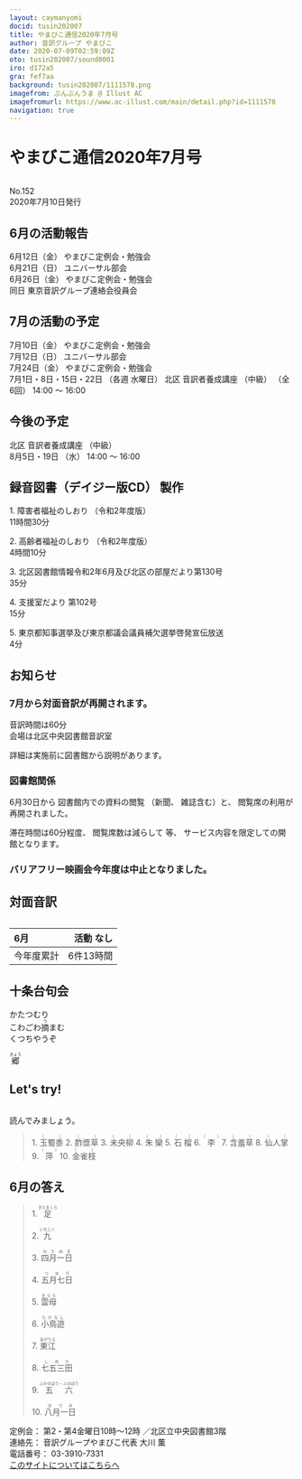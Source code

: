 ```yaml
---
layout: caymanyomi
docid: tusin202007
title: やまびこ通信2020年7月号
author: 音訳グループ やまびこ
date: 2020-07-09T02:59:09Z
oto: tusin202007/sound0001
iro: d172a5
gra: fef7aa
background: tusin202007/1111578.png
imagefrom: ぶんぶんうま @ Illust AC
imagefromurl: https://www.ac-illust.com/main/detail.php?id=1111578
navigation: true
---
```

   


# <span data-dur="3.959" data-begin="2.750" id="xmri_0001">やまびこ通信2020年7月号</span>

<img class="migi" src="media/tusin202007/cut1.png" alt="" />


<span data-dur="2.314" data-begin="6.709" id="xmri_0002">No.152</span>  
<span data-dur="4.291" data-begin="9.023" id="xmri_0003">2020年7月10日発行</span>

## <span data-dur="3.41" data-begin="18.483" id="xmri_0006">6月の活動報告</span>

<span data-dur="2.284" data-begin="21.893" id="xmri_0007">6月12日（金）</span>
<span data-dur="3.536" data-begin="24.177" id="xmri_0008">やまびこ定例会・勉強会</span>  
<span data-dur="2.601" data-begin="27.713" id="xmri_0009">6月21日（日）</span>
<span data-dur="2.503" data-begin="30.314" id="xmri_000A">ユニバーサル部会</span>  
<span data-dur="2.53" data-begin="32.817" id="xmri_000B">6月26日（金）</span>
<span data-dur="3.186" data-begin="35.347" id="xmri_000C">やまびこ定例会・勉強会</span>  
<span data-dur="1.126" data-begin="38.533" id="xmri_000D">同日</span>
<span data-dur="5.447" data-begin="39.659" id="xmri_000E">東京音訳グループ連絡会役員会</span>

## <span data-dur="3.4" data-begin="45.106" id="xmri_000F">7月の活動の予定</span>

<span data-dur="2.043" data-begin="48.506" id="xmri_0010">7月10日（金）</span>
<span data-dur="3.536" data-begin="50.549" id="xmri_0011">やまびこ定例会・勉強会</span>  
<span data-dur="2.322" data-begin="54.085" id="xmri_0012">7月12日（日）</span>
<span data-dur="2.503" data-begin="56.407" id="xmri_0013">ユニバーサル部会</span>  
<span data-dur="2.382" data-begin="58.910" id="xmri_0014">7月24日（金）</span>
<span data-dur="3.535" data-begin="61.292" id="xmri_0015">やまびこ定例会・勉強会</span>  
<span data-dur="4.091" data-begin="64.827" id="xmri_0016">7月1日・8日・15日・22日</span>
<span data-dur="1.887" data-begin="68.918" id="xmri_0017">（各週 水曜日）</span>
<span data-dur="2.604" data-begin="70.805" id="xmri_0018">北区 音訳者養成講座</span>
<span data-dur="1.121" data-begin="73.409" id="xmri_0019">（中級）</span>
<span data-dur="1.238" data-begin="74.530" id="xmri_001A">（全6回）</span>
<span data-dur="4.16" data-begin="75.768" id="xmri_001B">14:00 ～ 16:00</span>

## <span data-dur="2.623" data-begin="79.928" id="xmri_001C">今後の予定</span>

<span data-dur="2.605" data-begin="82.551" id="xmri_001D">北区 音訳者養成講座</span>
<span data-dur="1.12" data-begin="85.156" id="xmri_001E">（中級）</span>  
<span data-dur="2.394" data-begin="86.276" id="xmri_001F">8月5日・19日</span>
<span data-dur="1.204" data-begin="88.670" id="xmri_0020">（水）</span>
<span data-dur="4.16" data-begin="89.874" id="xmri_0021">14:00 ～ 16:00</span>

## <span data-dur="4.732" data-begin="94.034" id="xmri_0022">録音図書（デイジー版CD） 製作</span>


<span data-dur="0.818" data-begin="100.252" id="xmri_0024">1.</span>
<span data-dur="2.037" data-begin="101.070" id="xmri_0025">障害者福祉のしおり</span>
<span data-dur="1.588" data-begin="103.107" id="xmri_0026">（令和2年度版）</span>  
<span data-dur="2.957" data-begin="104.695" id="xmri_0027">11時間30分</span>

<span data-dur="0.706" data-begin="107.652" id="xmri_0028">2.</span>
<span data-dur="1.927" data-begin="108.358" id="xmri_0029">高齢者福祉のしおり</span>
<span data-dur="1.588" data-begin="110.285" id="xmri_002A">（令和2年度版）</span>  
<span data-dur="2.386" data-begin="111.873" id="xmri_002B">4時間10分</span>

<span data-dur="0.872" data-begin="114.259" id="xmri_002C">3.</span>
<span data-dur="6.521" data-begin="115.131" id="xmri_002D">北区図書館情報令和2年6月及び北区の部屋だより第130号</span>  
<span data-dur="2.308" data-begin="121.652" id="xmri_002E">35分</span>

<span data-dur="0.808" data-begin="123.960" id="xmri_002F">4.</span>
<span data-dur="2.67" data-begin="124.768" id="xmri_0030">支援室だより 第102号</span>  
<span data-dur="2.01" data-begin="127.438" id="xmri_0031">15分</span>

<span data-dur="0.714" data-begin="129.448" id="xmri_0032">5.</span>
<span data-dur="6.32" data-begin="130.162" id="xmri_0033">東京都知事選挙及び東京都議会議員補欠選挙啓発宣伝放送</span>  
<span data-dur="3.314" data-begin="136.482" id="xmri_0034">4分</span>

## <span data-dur="2.317" data-begin="139.796" id="xmri_0035">お知らせ</span>


### <span data-dur="5.49" data-begin="142.113" id="xmri_0036">7月から対面音訳が再開されます。</span>

<span data-dur="2.682" data-begin="147.603" id="xmri_0037">音訳時間は60分</span>  
<span data-dur="4.532" data-begin="150.285" id="xmri_0038">会場は北区中央図書館音訳室</span>

<span data-dur="6.19" data-begin="154.817" id="xmri_0039">詳細は実施前に図書館から説明があります。</span>

### <span data-dur="2.784" data-begin="161.007" id="xmri_003A">図書館関係</span>

<span data-dur="2.027" data-begin="163.791" id="xmri_003B">6月30日から</span>
<span data-dur="2.413" data-begin="165.818" id="xmri_003C">図書館内での資料の閲覧</span>
<span data-dur="2.313" data-begin="168.231" id="xmri_003D">（新聞、 雑誌含む）と、</span>
<span data-dur="1.857" data-begin="170.544" id="xmri_003E">閲覧席の利用が</span>
<span data-dur="2.55" data-begin="172.401" id="xmri_003F">再開されました。</span>

<span data-dur="2.5" data-begin="174.951" id="xmri_0040">滞在時間は60分程度、</span>
<span data-dur="2.151" data-begin="177.451" id="xmri_0041">閲覧席数は減らして</span>
<span data-dur="0.762" data-begin="179.602" id="xmri_0042">等、</span>
<span data-dur="5.047" data-begin="180.364" id="xmri_0043">サービス内容を限定しての開館となります。</span>

### <span data-dur="6.194" data-begin="185.411" id="xmri_0044">バリアフリー映画会今年度は中止となりました。</span>


## <span data-dur="2.666" data-begin="191.605" id="xmri_0045">対面音訳</span>

<img class="migi" src="media/tusin202007/cut2.png" alt="" />


<span data-dur="1.146" data-begin="194.271" id="xmri_0046">6月</span>|<span data-dur="2.414" data-begin="195.417" id="xmri_0047">活動 なし</span>
|:---|---:|
<span data-dur="1.585" data-begin="197.831" id="xmri_0048">今年度累計</span>|<span data-dur="4.337" data-begin="199.416" id="xmri_0049">6件13時間</span>

## <span data-dur="3.468" data-begin="203.753" id="xmri_004A">十条台句会</span>

<span data-dur="10.627" data-begin="207.221" id="xmri_004B">かたつむり  
こわごわ<ruby>摘<rt>つ</rt></ruby>まむ  
くつちやうぞ</span>

<span data-dur="3.067" data-begin="217.848" id="xmri_0051" class="haigo"><ruby>郷<rt>きょう</rt></ruby></span>


## <span data-dur="2.449" data-begin="221.415" id="xmri_0053">Let's try!</span>

<img class="migi" src="media/tusin202007/cut3.png" alt="" />


<span data-dur="3.482" data-begin="223.864" id="xmri_0054">読んでみましょう。</span>


<blockquote markdown="1">
1. <ruby>玉蜀黍<rt>（　　　）</rt></ruby>
2. <ruby>酢漿草<rt>（　　　）</rt></ruby>
3. <ruby>未央柳<rt>（　　　）</rt></ruby>
4. <ruby>朱欒<rt>（　　　）</rt></ruby>
5. <ruby>石榴<rt>（　　　）</rt></ruby>
6. <ruby>李<rt>（　　　）</rt></ruby>
7. <ruby>含羞草<rt>（　　　）</rt></ruby>
8. <ruby>仙人掌<rt>（　　　）</rt></ruby>
9. <ruby>萍<rt>（　　　）</rt></ruby>
10. <ruby>金雀枝<rt>（　　　）</rt></ruby>
</blockquote>
 
 
## <span data-dur="2.811" data-begin="231.166" id="xmri_0056">6月の答え</span>

<blockquote markdown="1">
<span data-dur="0.818" data-begin="233.977" id="xmri_0057">1.</span>
<span data-dur="1.654" data-begin="234.795" id="xmri_0058"><ruby>足<rt>きたまくら</rt></ruby></span>

<span data-dur="0.706" data-begin="236.449" id="xmri_0059">2.</span>
<span data-dur="1.594" data-begin="237.155" id="xmri_005A"><ruby>九<rt>いちじく</rt></ruby></span>

<span data-dur="0.873" data-begin="238.749" id="xmri_005B">3.</span>
<span data-dur="1.573" data-begin="239.622" id="xmri_005C"><ruby>四月一日<rt>わたぬき</rt></ruby></span>

<span data-dur="0.808" data-begin="241.195" id="xmri_005D">4.</span>
<span data-dur="1.425" data-begin="242.003" id="xmri_005E"><ruby>五月七日<rt>つゆり</rt></ruby></span>

<span data-dur="0.714" data-begin="243.428" id="xmri_005F">5.</span>
<span data-dur="1.409" data-begin="244.142" id="xmri_0060"><ruby>雲母<rt>きらら</rt></ruby></span>

<span data-dur="0.852" data-begin="245.551" id="xmri_0061">6.</span>
<span data-dur="1.577" data-begin="246.403" id="xmri_0062"><ruby>小鳥遊<rt>たかなし</rt></ruby></span>

<span data-dur="0.825" data-begin="247.980" id="xmri_0063">7.</span>
<span data-dur="1.505" data-begin="248.805" id="xmri_0064"><ruby>東江<rt>あがりえ</rt></ruby></span>

<span data-dur="0.846" data-begin="250.310" id="xmri_0065">8.</span>
<span data-dur="1.521" data-begin="251.156" id="xmri_0066"><ruby>七五三田<rt>しめた</rt></ruby></span>

<span data-dur="0.811" data-begin="252.677" id="xmri_0067">9.</span>
<span data-dur="2.561" data-begin="253.488" id="xmri_0068"><ruby>五六<rt>ふかのぼり・ふのぼり</rt></ruby></span>

<span data-dur="0.803" data-begin="256.049" id="xmri_0069">10.</span>
<span data-dur="1.465" data-begin="256.852" id="xmri_006A"><ruby>八月一日<rt>ほづみ</rt></ruby></span>
</blockquote>


<span data-dur="1.197" data-begin="258.317" id="xmri_006B">定例会：</span>
<span data-dur="3.23" data-begin="259.514" id="xmri_006C">第2・第4金曜日10時～12時</span>
<span data-dur="3.046" data-begin="262.744" id="xmri_006D">／北区立中央図書館3階</span>  
<span data-dur="1.314" data-begin="265.790" id="xmri_006E">連絡先：</span>
<span data-dur="3.953" data-begin="267.104" id="xmri_006F">音訳グループやまびこ代表 大川 薫</span>  
<span data-dur="1.411" data-begin="271.057" id="xmri_0070">電話番号：</span>
<span data-dur="4.312" data-begin="272.468" id="xmri_0071">03-3910-7331</span>  
<a href="mailto:ymbk2016ml@gmail.com?Subject=やまびこウェブサイトについて" data-dur="5.941" data-begin="276.780" id="xmri_0072">このサイトについてはこちらへ</a>

